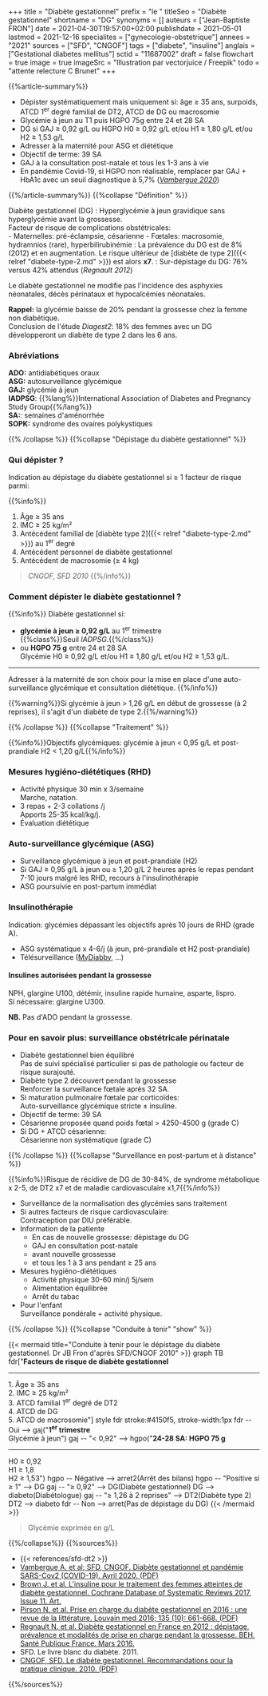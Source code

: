 +++
title = "Diabète gestationnel"
prefix = "le "
titleSeo = "Diabète gestationnel"
shortname = "DG"
synonyms = []
auteurs = ["Jean-Baptiste FRON"]
date = 2021-04-30T19:57:00+02:00
publishdate = 2021-05-01
lastmod = 2021-12-16
specialites = ["gynecologie-obstetrique"]
annees = "2021"
sources = ["SFD", "CNGOF"]
tags = ["diabete", "insuline"]
anglais = ["Gestational diabetes mellitus"]
sctid = "11687002"
draft = false
flowchart = true
image = true
imageSrc = "Illustration par vectorjuice / Freepik"
todo = "attente relecture C Brunet"
+++

{{%article-summary%}}

- Dépister systématiquement mais uniquement si: âge ≥ 35 ans, surpoids, ATCD 1<sup>er</sup> degré familial de DT2, ATCD de DG ou macrosomie
- Glycémie à jeun au T1 puis HGPO 75g entre 24 et 28 SA
- DG si GAJ ≥ 0,92 g/L ou HGPO H0 ≥ 0,92 g/L et/ou H1 ≥ 1,80 g/L et/ou H2 ≥ 1,53 g/L
- Adresser à la maternité pour ASG et diététique
- Objectif de terme: 39 SA
- GAJ à la consultation post-natale et tous les 1-3 ans à vie
- En pandémie Covid-19, si HGPO non réalisable, remplacer par GAJ + HbA1c avec un seuil diagnostique à 5,7% (*[Vambergue 2020](https://www.sfdiabete.org/files/files/Divers/diabete_gestationel_et_pandemie_covid-19.pdf)*)

{{%/article-summary%}}
{{%collapse "Définition" %}}

Diabète gestationnel (DG)
: Hyperglycémie à jeun gravidique sans hyperglycémie avant la grossesse.  
Facteur de risque de complications obstétricales:  
    - Maternelles: pré-éclampsie, césarienne
    - Fœtales: macrosomie, hydramnios (rare), hyperbilirubinémie
: La prévalence du DG est de 8% (2012) et en augmentation. Le risque ultérieur de [diabète de type 2]({{< relref "diabete-type-2.md" >}}) est alors **x7**.
: Sur-dépistage du DG: 76% versus 42% attendus (*Regnault 2012*)

Le diabète gestationnel ne modifie pas l'incidence des asphyxies néonatales, décès périnataux et hypocalcémies néonatales.

**Rappel:** la glycémie baisse de 20% pendant la grossesse chez la femme non diabétique.  
Conclusion de l'étude *Diagest2*: 18% des femmes avec un DG développeront un diabète de type 2 dans les 6 ans.

### Abréviations

**ADO:** antidiabétiques oraux  
**ASG:** autosurveillance glycémique  
**GAJ:** glycémie à jeun  
**IADPSG**: {{%lang%}}International Association of Diabetes and Pregnancy Study Group{{%/lang%}}  
**SA:**: semaines d'aménorrhée  
**SOPK:** syndrome des ovaires polykystiques

{{% /collapse %}}
{{%collapse "Dépistage du diabète gestationnel" %}}

### Qui dépister ?

Indication au dépistage du diabète gestationnel si ≥ 1 facteur de risque parmi:

{{%info%}}

1. Âge ≥ 35 ans
2. IMC ≥ 25 kg/m²
3. Antécédent familial de [diabète type 2]({{< relref "diabete-type-2.md" >}}) au 1<sup>er</sup> degré
4. Antécédent personnel de diabète gestationnel  
5. Antécédent de macrosomie (≥ 4 kg)

> *CNGOF, SFD 2010*
{{%/info%}}

### Comment dépister le diabète gestationnel ?

{{%info%}}
Diabète gestationnel si:

- **glycémie à jeun ≥ 0,92 g/L** au 1<sup>er</sup> trimestre  
{{%class%}}Seuil *IADPSG*.{{%/class%}}
- ou **HGPO 75 g** entre 24 et 28 SA  
Glycémie H0 ≥ 0,92 g/L et/ou H1 ≥ 1,80 g/L et/ou H2 ≥ 1,53 g/L.

---

Adresser à la maternité de son choix pour la mise en place d'une auto-surveillance glycémique et consultation diététique.
{{%/info%}}

{{%warning%}}Si glycémie à jeun > 1,26 g/L en début de grossesse (à 2 reprises), il s'agit d'un diabète de type 2.{{%/warning%}}

{{% /collapse %}}
{{%collapse "Traitement" %}}

{{%info%}}Objectifs glycémiques: glycémie à jeun < 0,95 g/L et post-prandiale H2 < 1,20 g/L{{%/info%}}

### Mesures hygiéno-diététiques (RHD)

- Activité physique 30 min x 3/semaine  
Marche, natation.
- 3 repas + 2-3 collations /j  
Apports 25-35 kcal/kg/j.
- Évaluation diététique

### Auto-surveillance glycémique (ASG)

- Surveillance glycémique à jeun et post-prandiale (H2)
- Si GAJ ≥ 0,95 g/L à jeun ou ≥ 1,20 g/L 2 heures après le repas pendant 7-10 jours malgré les RHD, recours à l'insulinothérapie
- ASG poursuivie en post-partum immédiat

### Insulinothérapie

Indication: glycémies dépassant les objectifs après 10 jours de RHD (grade A).

- ASG systématique x 4-6/j (à jeun, pré-prandiale et H2 post-prandiale)
- Télésurveillance ([MyDiabby](https://www.mydiabby.com/diabete-gestationnel), ...)

#### Insulines autorisées pendant la grossesse

NPH, glargine U100, détémir, insuline rapide humaine, asparte, lispro.  
Si nécessaire: glargine U300.

**NB.** Pas d'ADO pendant la grossesse.

### Pour en savoir plus: surveillance obstétricale périnatale

- Diabète gestationnel bien équilibré  
Pas de suivi spécialisé particulier si pas de pathologie ou facteur de risque surajouté.
- Diabète type 2 découvert pendant la grossesse  
Renforcer la surveillance fœtale après 32 SA.
- Si maturation pulmonaire fœtale par corticoïdes:  
Auto-surveillance glycémique stricte ± insuline.
- Objectif de terme: 39 SA
- Césarienne proposée quand poids fœtal > 4250-4500 g (grade C)
- Si DG + ATCD césarienne:  
Césarienne non systématique (grade C)

{{% /collapse %}}
{{%collapse "Surveillance en post-partum et à distance" %}}

{{%info%}}Risque de récidive de DG de 30-84%, de syndrome métabolique x 2-5, de DT2 x7 et de maladie cardiovasculaire x1,7{{%/info%}}

- Surveillance de la normalisation des glycémies sans traitement
- Si autres facteurs de risque cardiovasculaire:  
Contraception par DIU préférable.
- Information de la patiente
  - En cas de nouvelle grossesse: dépistage du DG
  - GAJ en consultation post-natale
  - avant nouvelle grossesse
  - et tous les 1 à 3 ans pendant ≥ 25 ans
- Mesures hygiéno-diététiques
  - Activité physique 30-60 min/j 5j/sem
  - Alimentation équilibrée
  - Arrêt du tabac
- Pour l'enfant  
Surveillance pondérale + activité physique.

{{% /collapse %}}
{{%collapse "Conduite à tenir" "show" %}}

{{< mermaid title="Conduite à tenir pour le dépistage du diabète gestationnel. Dr JB Fron d'après SFD/CNGOF 2010" >}}
graph TB
fdr["<b>Facteurs de risque de diabète gestationnel</b><hr>1. Âge &ge; 35 ans<br>2. IMC &ge; 25 kg/m²<br>3. ATCD familial 1<sup>er</sup> degré de DT2<br>4. ATCD de DG<br>5. ATCD de macrosomie"]
style fdr stroke:#4150f5, stroke-width:1px
  fdr -- Oui --> gaj("<b>1<sup>er</sup> trimestre</b><br>Glycémie à jeun")
    gaj -- "&lt; 0,92" --> hgpo("<b>24-28 SA: HGPO 75 g</b><hr>H0 &ge; 0,92<br>H1 &ge; 1,8<br>H2 &ge; 1,53")
      hgpo -- Négative --> arret2(Arrêt des bilans)
      hgpo -- "Positive si &ge; 1" --> DG
    gaj -- "&ge; 0,92" --> DG(Diabète gestationnel)
      DG --> diabeto(Diabétologue)
    gaj -- "&ge; 1,26 à 2 reprises" --> DT2(Diabète type 2)
      DT2 --> diabeto
  fdr -- Non --> arret(Pas de dépistage du DG)
{{< /mermaid >}}

> Glycémie exprimée en g/L

{{%/collapse%}}
{{%sources%}}

- {{< references/sfd-dt2 >}}
- [Vambergue A. et al; SFD, CNGOF. Diabète gestationnel et pandémie SARS-Cov2 (COVID-19). Avril 2020. (PDF)](https://www.sfdiabete.org/files/files/Divers/diabete_gestationel_et_pandemie_covid-19.pdf)
- [Brown J. et al. L'insuline pour le traitement des femmes atteintes de diabète gestationnel. Cochrane Database of Systematic Reviews 2017, Issue 11. Art.](https://www.cochrane.org/fr/CD012037/PREG_linsuline-pour-le-traitement-des-femmes-atteintes-de-diabete-gestationnel)
- [Pirson N. et al. Prise en charge du diabète gestationnel en 2016 : une revue de la littérature. Louvain med 2016; 135 (10): 661-668. (PDF)](https://www.louvainmedical.be/sites/default/files/content/article/pdf/lmed-12-2016-01-pirson.pdf)
- [Regnault N. et al. Diabète gestationnel en France en 2012 : dépistage, prévalence et modalités de prise en charge pendant la grossesse. BEH. Santé Publique France. Mars 2016.](http://beh.santepubliquefrance.fr/beh/2016/9/2016_9_2.html)
- SFD. Le livre blanc du diabète. 2011.
- [CNGOF, SFD. Le diabète gestationnel. Recommandations pour la pratique clinique. 2010. (PDF)](http://www.sfendocrino.org/_images/mediatheque/articles/pdf/recommandations/diabete%20gesta%20cngof.pdf)

{{%/sources%}}
